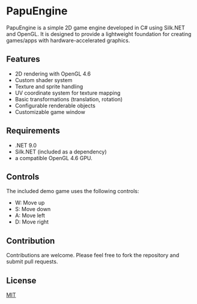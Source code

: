 # PapuEngine

PapuEngine is a simple 2D game engine developed in C# using Silk.NET and OpenGL. It is designed to provide a lightweight foundation for creating games/apps with hardware-accelerated graphics.


## Features

- 2D rendering with OpenGL 4.6
- Custom shader system
- Texture and sprite handling
- UV coordinate system for texture mapping
- Basic transformations (translation, rotation)
- Configurable renderable objects
- Customizable game window

## Requirements

- .NET 9.0
- Silk.NET (included as a dependency)
- a compatible OpenGL 4.6 GPU.

## Controls

The included demo game uses the following controls:
- W: Move up
- S: Move down
- A: Move left
- D: Move right

## Contribution

Contributions are welcome. Please feel free to fork the repository and submit pull requests.

## License

[MIT](https://opensource.org/licenses/MIT)

